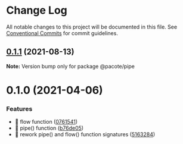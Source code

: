 # Change Log

All notable changes to this project will be documented in this file.
See [Conventional Commits](https://conventionalcommits.org) for commit guidelines.

## [0.1.1](https://github.com/PacoteJS/pacote/compare/@pacote/pipe@0.1.0...@pacote/pipe@0.1.1) (2021-08-13)

**Note:** Version bump only for package @pacote/pipe





# 0.1.0 (2021-04-06)


### Features

* 🎸 flow function ([0761541](https://github.com/PacoteJS/pacote/commit/07615414a130031b8f1cb6bdb9bc261ece424ddb))
* 🎸 pipe() function ([b76de05](https://github.com/PacoteJS/pacote/commit/b76de0560e487a665f240925bea54a741f4ddd87))
* 🎸 rework pipe() and flow() function signatures ([5163284](https://github.com/PacoteJS/pacote/commit/516328420d9d588cadf03eeba9e7b020eec3f687))
